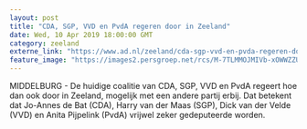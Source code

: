 ```yaml
---
layout: post
title: "CDA, SGP, VVD en PvdA regeren door in Zeeland"
date: Wed, 10 Apr 2019 18:00:00 GMT
category: zeeland
externe_link: "https://www.ad.nl/zeeland/cda-sgp-vvd-en-pvda-regeren-door-in-zeeland~a8a4e1fe/"
feature_image: "https://images2.persgroep.net/rcs/M-7TLMMOJMIVb-xOWWZZUzmNqww/diocontent/145240919/_fitwidth/400/?appId=21791a8992982cd8da851550a453bd7f&quality=0.7"
---
```


MIDDELBURG - De huidige coalitie van CDA, SGP, VVD en PvdA regeert hoe dan ook door in Zeeland, mogelijk met een andere partij erbij. Dat betekent dat Jo-Annes de Bat (CDA), Harry van der Maas (SGP), Dick van der Velde (VVD) en Anita Pijpelink (PvdA) vrijwel zeker gedeputeerde worden.
